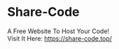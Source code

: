# Share-Code
A Free Website To Host Your Code!
<br>
Visit It Here: <a href="https://share-code.top/">https://share-code.top/</a>
